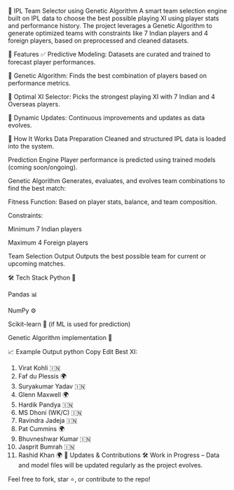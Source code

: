 🏏 IPL Team Selector using Genetic Algorithm
A smart team selection engine built on IPL data to choose the best possible playing XI using player stats and performance history. The project leverages a Genetic Algorithm to generate optimized teams with constraints like 7 Indian players and 4 foreign players, based on preprocessed and cleaned datasets.

🚀 Features
✅ Predictive Modeling: Datasets are curated and trained to forecast player performances.

🧬 Genetic Algorithm: Finds the best combination of players based on performance metrics.

🏏 Optimal XI Selector: Picks the strongest playing XI with 7 Indian and 4 Overseas players.

🔁 Dynamic Updates: Continuous improvements and updates as data evolves.

🧠 How It Works
Data Preparation
Cleaned and structured IPL data is loaded into the system.

Prediction Engine
Player performance is predicted using trained models (coming soon/ongoing).

Genetic Algorithm
Generates, evaluates, and evolves team combinations to find the best match:

Fitness Function: Based on player stats, balance, and team composition.

Constraints:

Minimum 7 Indian players

Maximum 4 Foreign players

Team Selection Output
Outputs the best possible team for current or upcoming matches.

🛠️ Tech Stack
Python 🐍

Pandas 📊

NumPy ⚙️

Scikit-learn 🤖 (if ML is used for prediction)

Genetic Algorithm implementation 🧬

📈 Example Output
python
Copy
Edit
Best XI:
1. Virat Kohli 🇮🇳
2. Faf du Plessis 🌍
3. Suryakumar Yadav 🇮🇳
4. Glenn Maxwell 🌍
5. Hardik Pandya 🇮🇳
6. MS Dhoni (WK/C) 🇮🇳
7. Ravindra Jadeja 🇮🇳
8. Pat Cummins 🌍
9. Bhuvneshwar Kumar 🇮🇳
10. Jasprit Bumrah 🇮🇳
11. Rashid Khan 🌍
📅 Updates & Contributions
🛠 Work in Progress – Data and model files will be updated regularly as the project evolves.

Feel free to fork, star ⭐, or contribute to the repo!
